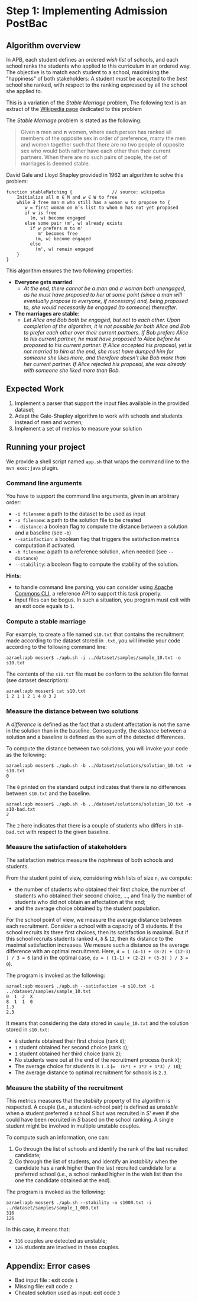 # Step 1: Implementing Admission PostBac

## Algorithm overview

In APB, each student defines an ordered _wish list_ of schools, and each school ranks the students who applied to this curriculum in an ordered way. The objective is to match each student to a school, maximising the "happiness" of both stakeholders: A student *must* be accepted to the *best* school she ranked, with respect to the ranking expressed by all the school she applied to.

This is a variation of the _Stable Marriage_ problem, The following text is an extract of the [Wikipedia page](https://en.wikipedia.org/wiki/Stable_marriage_problem) dedicated to this problem

The _Stable Marriage_ problem is stated as the following:


> Given **n** men and **n** women, where each person has ranked all members of the opposite sex in order of preference, marry the men and women together such that there are no two people of opposite sex who would both rather have each other than their current partners. When there are no such pairs of people, the set of marriages is deemed stable.


David Gale and Lloyd Shapley provided in 1962 an algorithm to solve this problem:

```
function stableMatching { 				// source: wikipedia
    Initialize all m ∈ M and w ∈ W to free
    while ∃ free man m who still has a woman w to propose to {
       w = first woman on m’s list to whom m has not yet proposed
       if w is free
         (m, w) become engaged
       else some pair (m', w) already exists
         if w prefers m to m'
            m' becomes free
           (m, w) become engaged 
         else
           (m', w) remain engaged
    }
}
```

This algorithm ensures the two following properties:

  - **Everyone gets married**:
    - _At the end, there cannot be a man and a woman both unengaged, as he must have proposed to her at some point (since a man will eventually propose to everyone, if necessary) and, being proposed to, she would necessarily be engaged (to someone) thereafter._ 
  - **The marriages are stable**:
    - _Let Alice and Bob both be engaged, but not to each other. Upon completion of the algorithm, it is not possible for both Alice and Bob to prefer each other over their current partners. If Bob prefers Alice to his current partner, he must have proposed to Alice before he proposed to his current partner. If Alice accepted his proposal, yet is not married to him at the end, she must have dumped him for someone she likes more, and therefore doesn't like Bob more than her current partner. If Alice rejected his proposal, she was already with someone she liked more than Bob._

## Expected Work

  1. Implement a parser that support the input files available in the provided dataset;
  2. Adapt the Gale-Shapley algorithm to work with schools and students instead of men and women;
  3. Implement a set of metrics to measure your solution

## Running your project

We provide a shell script named `app.sh` that wraps the command line to the `mvn exec:java` plugin.

### Command line arguments

You have to support the command line arguments, given in an arbitrary order:

  - `-i filename`: a path to the dataset to be used as input
  - `-o filename`: a path to the solution file to be created
  - `--distance`: a boolean flag to compute the distance between a solution and a baseline (see `-b`)
  - `--satisfaction`: a boolean flag that triggers the satisfaction metrics computation if activated.
  - `-b filename`: a path to a reference solution, when needed (see `--distance`)
  - `--stability`: a boolean flag to compute the stability of the solution.

**Hints**:
 
  - to handle command line parsing, you can consider using [Apache Commons CLI](https://commons.apache.org/proper/commons-cli/), a reference API to support this task properly.
  - Input files can be bogus. In such a situation, you program must exit with an exit code equals to `1`.

### Compute a stable marriage 

For example, to create a file named `s10.txt` that contains the recruitment made according to the dataset stored in `.txt`, you will invoke your code according to the following command line:

```
azrael:apb mosser$ ./apb.sh -i ../dataset/samples/sample_10.txt -o s10.txt
```

The contents of the `s10.txt` file must be conform to the solution file format (see dataset description):

```
azrael:apb mosser$ cat s10.txt
1 2 1 1 2 1 4 0 3 2
```

### Measure the distance between two solutions

A _difference_ is defined as the fact that a student affectation is not the same in the solution than in the baseline. Consequently, the _distance_ between a solution and a baseline is defined as the sum of the detected differences. 

To compute the distance between two solutions, you will invoke your code as the following:

```
azrael:apb mosser$ ./apb.sh -b ../dataset/solutions/solution_10.txt -o s10.txt
0
```

The `0` printed on the standard output indicates that there is no differences between `s10.txt` and the baseline. 

```
azrael:apb mosser$ ./apb.sh -b ../dataset/solutions/solution_10.txt -o s10-bad.txt
2
```

The `2` here indicates that there is a couple of students who differs in `s10-bad.txt` with respect to the given baseline.


### Measure the satisfaction of stakeholders

The satisfaction metrics measure the _hapinness_ of both schools and students. 

From the student point of view, considering wish lists of size `n`, we compute:

  -  the number of students who obtained their first choice, the number of students who obtained their second choice, ..., and finally the number of students who did not obtain an affectation at the end;
  - and the average choice obtained by the student population.

For the school point of view, we measure the average distance between each recruitment. Consider a school with a capacity of 3 students. If the school recruits its three first choices, then its satisfaction is maximal. But if this school recruits students ranked `4`, `8` & `12`, then its distance to the maximal satisfaction increases. We mesure such a distance as the average difference with an optimal recruitment. Here, `d = ( (4-1) + (8-2) + (12-3) ) / 3 = 6` (and in the optimal case, `do = ( (1-1) + (2-2) + (3-3) ) / 3 = 0`).


The program is invoked as the following: 

```
azrael:apb mosser$ ./apb.sh --satisfaction -o s10.txt -i ../dataset/samples/sample_10.txt
0  1  2  X
8  1  1  0
1.3
2.3
```

It means that considering the data stored in `sample_10.txt` and the solution stored in `s10.txt`:

  - `8` students obtained their first choice (rank `0`);
  - `1` student obtained her second choice (rank `1`);
  - `1` student obtained her third choice (rank `2`);
  - No students were out at the end of the recruitment process (rank `X`);
  - The average choice for students is `1.3` (`=  (8*1 + 1*2 + 1*3) / 10`);  
  - The average distance to optimal recruitment for schools is `2.3`.


### Measure the stability of the recruitment

This metrics measures that the _stability_ property of the algorithm is respected. A couple (_i.e._, a student-school pair) is defined as _unstable_ when a student preferred a school _S_ but was recruited in _S'_ even if she could have been recruited in _S_ based on the school ranking. A single student might be involved in multiple unstable couples.

To compute such an information, one can:

  1. Go through the list of schools and identify the rank of the last recruited candidate;
  2. Go through the list of students, and identify an _instability_ when the candidate has a rank higher than the last recruited candidate for a preferred school (_i.e._, a school ranked higher in the wish list than the one the candidate obtained at the end).

The program is invoked as the following: 

```
azrael:apb mosser$ ./apb.sh --stability -o s1000.txt -i ../dataset/samples/sample_1_000.txt
316
126
```

In this case, it means that:

  - `316` couples are detected as unstable;
  - `126` students are involved in these couples.

  
## Appendix: Error cases

  - Bad input file : exit code `1`
  - Missing file: exit code `2`
  - Cheated solution used as input: exit code `3`

